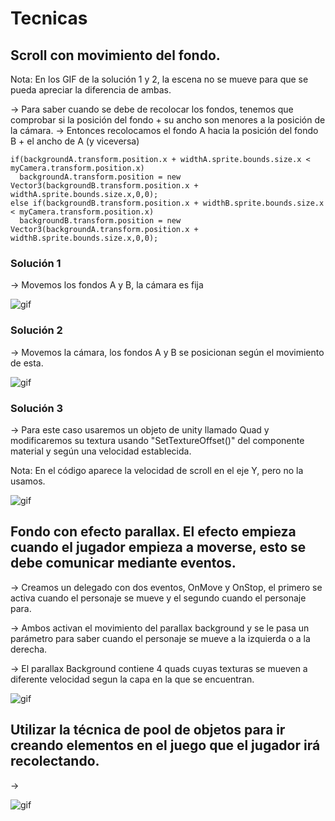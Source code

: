 # Tecnicas

## Scroll con movimiento del fondo.

Nota: En los GIF de la solución 1 y 2, la escena no se mueve para que se pueda apreciar la diferencia de ambas.

-> Para saber cuando se debe de recolocar los fondos, tenemos que comprobar si la posición del fondo + su ancho son menores a la posición de la cámara.
-> Entonces recolocamos el fondo A hacia la posición del fondo B + el ancho de A (y viceversa)

```
if(backgroundA.transform.position.x + widthA.sprite.bounds.size.x < myCamera.transform.position.x)
  backgroundA.transform.position = new Vector3(backgroundB.transform.position.x + widthA.sprite.bounds.size.x,0,0);
else if(backgroundB.transform.position.x + widthB.sprite.bounds.size.x < myCamera.transform.position.x)
  backgroundB.transform.position = new Vector3(backgroundA.transform.position.x + widthB.sprite.bounds.size.x,0,0);
```

### Solución 1 

-> Movemos los fondos A y B, la cámara es fija

![gif](./GIF/sceneSol1.gif)

### Solución 2

-> Movemos la cámara, los fondos A y B se posicionan según el movimiento de esta.

![gif](./GIF/sceneSol2.gif)

### Solución 3

-> Para este caso usaremos un objeto de unity llamado Quad y modificaremos su textura usando "SetTextureOffset()" del componente material y según una velocidad establecida.

Nota: En el código aparece la velocidad de scroll en el eje Y, pero no la usamos.

![gif](./GIF/sceneSol3.gif)

## Fondo con efecto parallax. El efecto empieza cuando el jugador empieza a moverse, esto se debe comunicar mediante eventos.

-> Creamos un delegado con dos eventos, OnMove y OnStop, el primero se activa cuando el personaje se mueve y el segundo cuando el personaje para.

-> Ambos activan el movimiento del parallax background y se le pasa un parámetro para saber cuando el personaje se mueve a la izquierda o a la derecha.

-> El parallax Background contiene 4 quads cuyas texturas se mueven a diferente velocidad segun la capa en la que se encuentran.

![gif](./GIF/parallax.gif)

## Utilizar la técnica de pool de objetos para ir creando elementos en el juego que el jugador irá recolectando.

-> 

![gif](./GIF/pool.gif)
